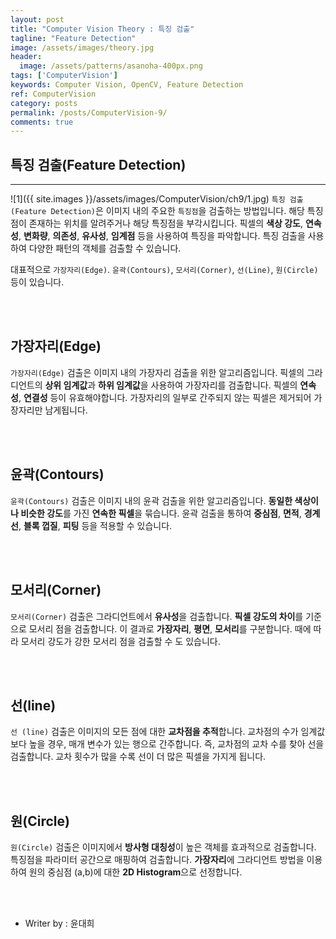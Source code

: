 ```yaml
---
layout: post
title: "Computer Vision Theory : 특징 검출"
tagline: "Feature Detection"
image: /assets/images/theory.jpg
header:
  image: /assets/patterns/asanoha-400px.png
tags: ['ComputerVision']
keywords: Computer Vision, OpenCV, Feature Detection
ref: ComputerVision
category: posts
permalink: /posts/ComputerVision-9/
comments: true
---
```


## 특징 검출(Feature Detection) ##
----------

![1]({{ site.images }}/assets/images/ComputerVision/ch9/1.jpg)
`특징 검출(Feature Detection)`은 이미지 내의 주요한 `특징점`을 검출하는 방법입니다.  해당 특징점이 존재하는 위치를 알려주거나 해당 특징점을 부각시킵니다.
픽셀의 **색상 강도**, **연속성**, **변화량**, **의존성**, **유사성**, **임계점** 등을 사용하여 특징을 파악합니다. 특징 검출을 사용하여 다양한 패턴의 객체를 검출할 수 있습니다.

대표적으로 `가장자리(Edge)`. `윤곽(Contours)`, `모서리(Corner)`, `선(Line)`, `원(Circle)` 등이 있습니다.

<br>
<br>

## 가장자리(Edge) ##

`가장자리(Edge)` 검출은 이미지 내의 가장자리 검출을 위한 알고리즘입니다. 픽셀의 그라디언트의 **상위 임계값**과 **하위 임계값**을 사용하여 가장자리를 검출합니다. 픽셀의 **연속성**, **연결성** 등이 유효해야합니다. 가장자리의 일부로 간주되지 않는 픽셀은 제거되어 가장자리만 남게됩니다.

<br>
<br>

## 윤곽(Contours) ##

`윤곽(Contours)` 검출은 이미지 내의 윤곽 검출을 위한 알고리즘입니다. **동일한 색상이나 비슷한 강도**를 가진 **연속한 픽셀**을 묶습니다. 윤곽 검출을 통하여 **중심점**, **면적**, **경계선**, **블록 껍질**, **피팅** 등을 적용할 수 있습니다.

<br>
<br>

## 모서리(Corner) ##

`모서리(Corner)` 검출은 그라디언트에서 **유사성**을 검출합니다. **픽셀 강도의 차이**를 기준으로 모서리 점을 검출합니다. 이 결과로 **가장자리**, **평면**, **모서리**를 구분합니다. 때에 따라 모서리 강도가 강한 모서리 점을 검출할 수 도 있습니다.

<br>
<br>

## 선(line) ##

`선 (line)` 검출은 이미지의 모든 점에 대한 **교차점을 추적**합니다. 교차점의 수가 임계값보다 높을 경우, 매개 변수가 있는 행으로 간주합니다. 즉, 교차점의 교차 수를 찾아 선을 검출합니다. 교차 횟수가 많을 수록 선이 더 많은 픽셀을 가지게 됩니다.

<br>
<br>

## 원(Circle) ##

`원(Circle)` 검출은 이미지에서 **방사형 대칭성**이 높은 객체를 효과적으로 검출합니다. 특징점을 파라미터 공간으로 매핑하여 검출합니다. **가장자리**에 그라디언트 방법을 이용하여 원의 중심점 (a,b)에 대한 **2D Histogram**으로 선정합니다.

<br>
<br>

* Writer by : 윤대희